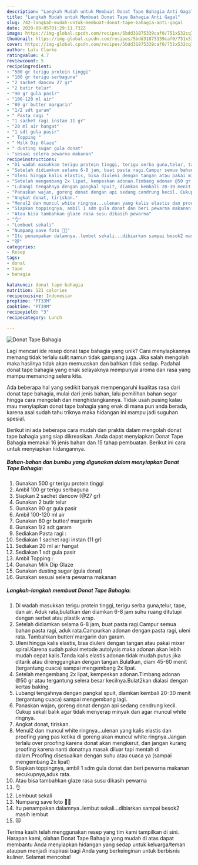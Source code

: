 ```yaml
---
description: "Langkah Mudah untuk Membuat Donat Tape Bahagia Anti Gagal"
title: "Langkah Mudah untuk Membuat Donat Tape Bahagia Anti Gagal"
slug: 742-langkah-mudah-untuk-membuat-donat-tape-bahagia-anti-gagal
date: 2020-08-05T01:29:11.732Z
image: https://img-global.cpcdn.com/recipes/5bdd31875339caf0/751x532cq70/donat-tape-bahagia-foto-resep-utama.jpg
thumbnail: https://img-global.cpcdn.com/recipes/5bdd31875339caf0/751x532cq70/donat-tape-bahagia-foto-resep-utama.jpg
cover: https://img-global.cpcdn.com/recipes/5bdd31875339caf0/751x532cq70/donat-tape-bahagia-foto-resep-utama.jpg
author: Lulu Clarke
ratingvalue: 4.7
reviewcount: 5
recipeingredient:
- "500 gr terigu protein tinggi"
- "100 gr terigu serbaguna"
- "2 sachet dancow 27 gr"
- "2 butir telur"
- "90 gr gula pasir"
- "100-120 ml air"
- "80 gr butter margarin"
- "1/2 sdt garam"
- " Pasta ragi "
- "1 sachet ragi instan 11 gr"
- "20 ml air hangat"
- "1 sdt gula pasir"
- " Topping "
- " Milk Dip Glaze"
- " dusting sugar gula donat"
- "sesuai selera pewarna makanan"
recipeinstructions:
- "Di wadah masukkan terigu protein tinggi, terigu serba guna,telur, tape, dan air. Aduk rata,bulatkan dan diamkan 6-8 jam suhu ruang ditutupi dengan serbet atau plastik wrap."
- "Setelah didiamkan selama 6-8 jam, buat pasta ragi.Campur semua bahan pasta ragi, aduk rata.Campurkan adonan dengan pasta ragi, uleni rata. Tambahkan butter/ margarin dan garam."
- "Uleni hingga kalis elastis, bisa diuleni dengan tangan atau pakai mixer spiral.Karena sudah pakai metode autolysis maka adonan akan lebih mudah cepat kalis.Tanda kalis elastis adonan tidak mudah putus jika ditarik atau direnggangkan dengan tangan.Bulatkan, diam 45-60 menit (tergantung cuaca) sampai mengembang 2x lipat."
- "Setelah mengembang 2x lipat, kempeskan adonan.Timbang adonan @50 gr atau tergantung selera besar kecilnya.Bulat2kan dialasi dengan kertas baking."
- "Lubangi tengahnya dengan pangkal spuit, diamkan kembali 20-30 menit (tergantung cuaca) sampai mengembang lagi."
- "Panaskan wajan, goreng donat dengan api sedang cendrung kecil. Cukup sekali balik agar tidak menyerap minyak dan agar muncul white ringnya."
- "Angkat donat, tiriskan."
- "Menul2 dan muncul white ringnya...ulenan yang kalis elastis dan proofing yang pas ketika di goreng akan muncul white ringnya.Jangan terlalu over proofing karena donat akan mengkerut, dan jangan kurang proofing karena nanti donatnya masak diluar tapi mentah di dalam.Proofing disesuaikan dengan suhu atau cuaca ya (sampai mengembang 2x lipat)"
- "Siapkan toppingnya, ambil 1 sdm gula donat dan beri pewarna makanan secukupnya,aduk rata."
- "Atau bisa tambahkan glaze rasa susu dikasih pewarna"
- "👌"
- "Lembuut sekali"
- "Numpang save foto 🤭😁"
- "Itu penampakan dalamnya..lembut sekali...dibiarkan sampai besok2 masih lembut"
- "😻"
categories:
- Resep
tags:
- donat
- tape
- bahagia

katakunci: donat tape bahagia 
nutrition: 121 calories
recipecuisine: Indonesian
preptime: "PT33M"
cooktime: "PT39M"
recipeyield: "3"
recipecategory: Lunch

---
```



![Donat Tape Bahagia](https://img-global.cpcdn.com/recipes/5bdd31875339caf0/751x532cq70/donat-tape-bahagia-foto-resep-utama.jpg)

Lagi mencari ide resep donat tape bahagia yang unik? Cara menyiapkannya memang tidak terlalu sulit namun tidak gampang juga. Jika salah mengolah maka hasilnya tidak akan memuaskan dan bahkan tidak sedap. Padahal donat tape bahagia yang enak selayaknya mempunyai aroma dan rasa yang mampu memancing selera kita.



Ada beberapa hal yang sedikit banyak mempengaruhi kualitas rasa dari donat tape bahagia, mulai dari jenis bahan, lalu pemilihan bahan segar hingga cara mengolah dan menghidangkannya. Tidak usah pusing kalau mau menyiapkan donat tape bahagia yang enak di mana pun anda berada, karena asal sudah tahu triknya maka hidangan ini mampu jadi suguhan spesial.


Berikut ini ada beberapa cara mudah dan praktis dalam mengolah donat tape bahagia yang siap dikreasikan. Anda dapat menyiapkan Donat Tape Bahagia memakai 16 jenis bahan dan 15 tahap pembuatan. Berikut ini cara untuk menyiapkan hidangannya.

<!--inarticleads1-->

##### Bahan-bahan dan bumbu yang digunakan dalam menyiapkan Donat Tape Bahagia:

1. Gunakan 500 gr terigu protein tinggi
1. Ambil 100 gr terigu serbaguna
1. Siapkan 2 sachet dancow (@27 gr)
1. Gunakan 2 butir telur
1. Gunakan 90 gr gula pasir
1. Ambil 100-120 ml air
1. Gunakan 80 gr butter/ margarin
1. Gunakan 1/2 sdt garam
1. Sediakan  Pasta ragi :
1. Sediakan 1 sachet ragi instan (11 gr)
1. Sediakan 20 ml air hangat
1. Sediakan 1 sdt gula pasir
1. Ambil  Topping :
1. Gunakan  Milk Dip Glaze
1. Gunakan  dusting sugar (gula donat)
1. Gunakan sesuai selera pewarna makanan




<!--inarticleads2-->

##### Langkah-langkah membuat Donat Tape Bahagia:

1. Di wadah masukkan terigu protein tinggi, terigu serba guna,telur, tape, dan air. Aduk rata,bulatkan dan diamkan 6-8 jam suhu ruang ditutupi dengan serbet atau plastik wrap.
1. Setelah didiamkan selama 6-8 jam, buat pasta ragi.Campur semua bahan pasta ragi, aduk rata.Campurkan adonan dengan pasta ragi, uleni rata. Tambahkan butter/ margarin dan garam.
1. Uleni hingga kalis elastis, bisa diuleni dengan tangan atau pakai mixer spiral.Karena sudah pakai metode autolysis maka adonan akan lebih mudah cepat kalis.Tanda kalis elastis adonan tidak mudah putus jika ditarik atau direnggangkan dengan tangan.Bulatkan, diam 45-60 menit (tergantung cuaca) sampai mengembang 2x lipat.
1. Setelah mengembang 2x lipat, kempeskan adonan.Timbang adonan @50 gr atau tergantung selera besar kecilnya.Bulat2kan dialasi dengan kertas baking.
1. Lubangi tengahnya dengan pangkal spuit, diamkan kembali 20-30 menit (tergantung cuaca) sampai mengembang lagi.
1. Panaskan wajan, goreng donat dengan api sedang cendrung kecil. Cukup sekali balik agar tidak menyerap minyak dan agar muncul white ringnya.
1. Angkat donat, tiriskan.
1. Menul2 dan muncul white ringnya...ulenan yang kalis elastis dan proofing yang pas ketika di goreng akan muncul white ringnya.Jangan terlalu over proofing karena donat akan mengkerut, dan jangan kurang proofing karena nanti donatnya masak diluar tapi mentah di dalam.Proofing disesuaikan dengan suhu atau cuaca ya (sampai mengembang 2x lipat)
1. Siapkan toppingnya, ambil 1 sdm gula donat dan beri pewarna makanan secukupnya,aduk rata.
1. Atau bisa tambahkan glaze rasa susu dikasih pewarna
1. 👌
1. Lembuut sekali
1. Numpang save foto 🤭😁
1. Itu penampakan dalamnya..lembut sekali...dibiarkan sampai besok2 masih lembut
1. 😻




Terima kasih telah menggunakan resep yang tim kami tampilkan di sini. Harapan kami, olahan Donat Tape Bahagia yang mudah di atas dapat membantu Anda menyiapkan hidangan yang sedap untuk keluarga/teman ataupun menjadi inspirasi bagi Anda yang berkeinginan untuk berbisnis kuliner. Selamat mencoba!
